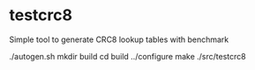 # testcrc8

Simple tool to generate CRC8 lookup tables with benchmark

./autogen.sh
mkdir build
cd build
../configure
make
./src/testcrc8

